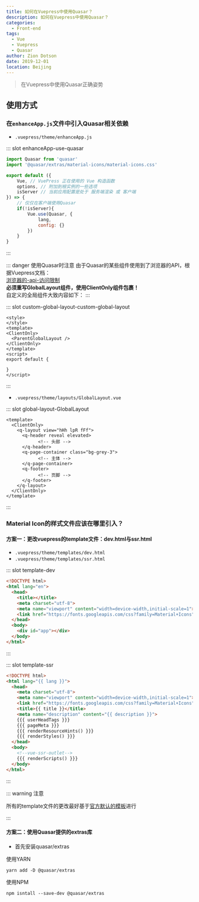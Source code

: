 ```yaml
---
title: 如何在Vuepress中使用Quasar？
description: 如何在Vuepress中使用Quasar？
categories: 
  - Front-end
tags: 
  - Vue
  - Vuepress
  - Quasar
author: Zion Dotson
date: 2019-12-01
location: Beijing
---
```


> 在Vuepress中使用Quasar正确姿势

<!-- more -->

## 使用方式

### 在`enhanceApp.js`文件中引入Quasar相关依赖

* `.vuepress/theme/enhanceApp.js`

<Util-CodeTab
  key-prefix="enhanceApp"
  :code-types="['use-quasar']"
  default-active-code-type="use-quasar"
/>

::: slot enhanceApp-use-quasar
```js
import Quasar from 'quasar'
import '@quasar/extras/material-icons/material-icons.css'

export default ({
	Vue, // VuePress 正在使用的 Vue 构造函数
	options, // 附加到根实例的一些选项
	isServer // 当前应用配置是处于 服务端渲染 或 客户端
}) => {
	// 仅仅在客户端使用Quasar
	if(!isServer){
		Vue.use(Quasar, {
			lang,
			config: {}
		})
	}
}
```
:::

::: danger 使用Quasar时注意
由于Quasar的某些组件使用到了浏览器的API，根据Vuepress文档：  
[浏览器的-api-访问限制](https://v1.vuepress.vuejs.org/zh/guide/using-vue.html#%E6%B5%8F%E8%A7%88%E5%99%A8%E7%9A%84-api-%E8%AE%BF%E9%97%AE%E9%99%90%E5%88%B6)  
**必须重写GlobalLayout组件，使用ClientOnly组件包裹！**  
自定义的全局组件大致内容如下：
:::

<Util-CodeTab
  key-prefix="custom-global-layout"
  :code-types="['custom-global-layout']"
  default-active-code-type="custom-global-layout"
/>

::: slot custom-global-layout-custom-global-layout
  ```vue
<style>
</style>
<template>
  <ClientOnly>
    <ParentGlobalLayout />
  </ClientOnly>
</template>
<script>
export default {

}
</script>
```
:::

* `.vuepress/theme/layouts/GlobalLayout.vue`

<Util-CodeTab
  key-prefix="global-layout"
  :code-types="['GlobalLayout']"
  default-active-code-type="GlobalLayout"
/>
::: slot global-layout-GlobalLayout
```vue
<template>
  <ClientOnly>
    <q-layout view="hHh lpR fFf">
      <q-header reveal elevated>
			<!-- 头部 -->
      </q-header>
      <q-page-container class="bg-grey-3">
			<!-- 主体 -->
      </q-page-container>
      <q-footer>
			<!-- 页脚 -->
      </q-footer>
    </q-layout>
  </ClientOnly>
</template>
```
:::

### Material Icon的样式文件应该在哪里引入？

#### 方案一：更改vuepress的template文件：dev.html与ssr.html

* `.vuepress/theme/templates/dev.html`
* `.vuepress/theme/templates/ssr.html`

<Util-CodeTab
  key-prefix="template"
  :code-types="['dev', 'ssr']"
  default-active-code-type="dev"
/>

::: slot template-dev
```html {7}
<!DOCTYPE html>
<html lang="en">
  <head>
    <title></title>
    <meta charset="utf-8">
    <meta name="viewport" content="width=device-width,initial-scale=1">
    <link href="https://fonts.googleapis.com/css?family=Material+Icons" rel="stylesheet" type="text/css">
  </head>
  <body>
    <div id="app"></div>
  </body>
</html>
```
:::

::: slot template-ssr
```html {6}
<!DOCTYPE html>
<html lang="{{ lang }}">
  <head>
    <meta charset="utf-8">
    <meta name="viewport" content="width=device-width,initial-scale=1">
    <link href="https://fonts.googleapis.com/css?family=Material+Icons" rel="stylesheet" type="text/css">
    <title>{{ title }}</title>
    <meta name="description" content="{{ description }}">
    {{{ userHeadTags }}}
    {{{ pageMeta }}}
    {{{ renderResourceHints() }}}
    {{{ renderStyles() }}}
  </head>
  <body>
    <!--vue-ssr-outlet-->
    {{{ renderScripts() }}}
  </body>
</html>
```
:::

::: warning 注意

所有的template文件的更改最好基于[官方默认的模板](https://github.com/vuejs/vuepress/blob/master/packages/%40vuepress/core/lib/client/index.dev.html)进行

:::

#### 方案二：使用Quasar提供的extras库

* 首先安装quasar/extras

使用YARN

```
yarn add -D @quasar/extras
```

使用NPM

```
npm isntall --save-dev @quasar/extras
```


